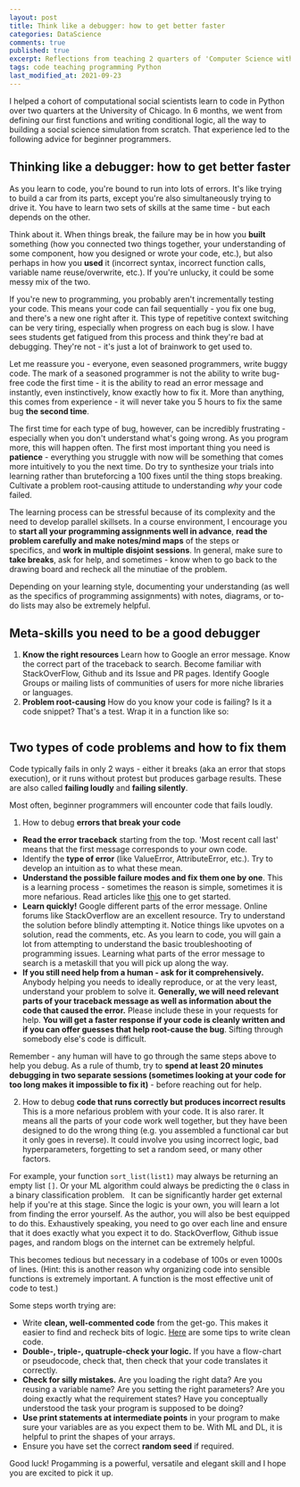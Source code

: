 ```yaml
---
layout: post
title: Think like a debugger: how to get better faster
categories: DataScience
comments: true
published: true
excerpt: Reflections from teaching 2 quarters of 'Computer Science with Social Science Applications' at the University of Chicago
tags: code teaching programming Python
last_modified_at: 2021-09-23
---
```


I helped a cohort of computational social scientists learn to code in Python over two quarters at the University of Chicago. In 6 months, we went from defining our first functions and writing conditional logic, all the way to building a social science simulation from scratch. That experience led to the following advice for beginner programmers.

## Thinking like a debugger: how to get better faster

As you learn to code, you're bound to run into lots of errors. It's like trying to build a car from its parts, except you're also simultaneously trying to drive it. You have to learn two sets of skills at the same time - but each depends on the other.

Think about it. When things break, the failure may be in how you **built** something (how you connected two things together, your understanding of some component, how you designed or wrote your code, etc.), but also perhaps in how you **used** it (incorrect syntax, incorrect function calls, variable name reuse/overwrite, etc.). If you're unlucky, it could be some messy mix of the two.

If you're new to programming, you probably aren't incrementally testing your code. This means your code can fail sequentially - you fix one bug, and there's a new one right after it. This type of repetitive context switching can be very tiring, especially when progress on each bug is slow. I have sees students get fatigued from this process and think they're bad at debugging. They're not - it's just a lot of brainwork to get used to.

Let me reassure you - everyone, even seasoned programmers, write buggy code. The mark of a seasoned programmer is not the ability to write bug-free code the first time - it is the ability to read an error message and instantly, even instinctively, know exactly how to fix it. More than anything, this comes from experience - it will never take you 5 hours to fix the same bug **the second time**.

The first time for each type of bug, however, can be incredibly frustrating - especially when you don't understand what's going wrong. As you program more, this will happen often. The first most important thing you need is **patience** - everything you struggle with now will be something that comes more intuitively to you the next time. Do try to synthesize your trials into learning rather than bruteforcing a 100 fixes until the thing stops breaking. Cultivate a problem root-causing attitude to understanding *why* your code failed.

The learning process can be stressful because of its complexity and the need to develop parallel skillsets. In a course environment, I encourage you to **start all your programming assignments well in advance**, **read the problem carefully and make notes/mind maps** of the steps or specifics, and **work in multiple disjoint sessions**. In general, make sure to **take breaks**, ask for help, and sometimes - know when to go back to the drawing board and recheck all the minutiae of the problem.

Depending on your learning style, documenting your understanding (as well as the specifics of programming assignments) with notes, diagrams, or to-do lists may also be extremely helpful.

## Meta-skills you need to be a good debugger

1. **Know the right resources**
  Learn how to Google an error message. Know the correct part of the traceback to search. Become familiar with StackOverFlow, Github and its Issue and PR pages. Identify Google Groups or mailing lists of communities of users for more niche libraries or languages.
2. **Problem root-causing**
  How do you know your code is failing? Is it a code snippet? That's a test. Wrap it in a function like so:

  ```

  ```

## Two types of code problems and how to fix them

Code typically fails in only 2 ways - either it breaks (aka an error that stops execution), or it runs without protest but produces garbage results. These are also called **failing loudly** and **failing silently**.

Most often, beginner programmers will encounter code that fails loudly.

1. How to debug **errors that break your code**

- **Read the error traceback** starting from the top. 'Most recent call last' means that the first message corresponds to your own code.
- Identify the **type of error** (like ValueError, AttributeError, etc.). Try to develop an intuition as to what these mean.
- **Understand the possible failure modes and fix them one by one**. This is a learning process - sometimes the reason is simple, sometimes it is more nefarious. Read articles like [this](https://realpython.com/python-traceback/) one to get started.
- **Learn quickly!** Google different parts of the error message. Online forums like StackOverflow are an excellent resource. Try to understand the solution before blindly attempting it. Notice things like upvotes on a solution, read the comments, etc. As you learn to code, you will gain a lot from attempting to understand the basic troubleshooting of programming issues. Learning what parts of the error message to search is a metaskill that you will pick up along the way.
- **If you still need help from a human - ask for it comprehensively.** Anybody helping you needs to ideally reproduce, or at the very least, understand your problem to solve it. **Generally, we will need relevant parts of your traceback message as well as information about the code that caused the error.** Please include these in your requests for help. **You will get a faster response if your code is cleanly written and if you can offer guesses that help root-cause the bug**. Sifting through somebody else's code is difficult.

Remember - any human will have to go through the same steps above to help you debug. As a rule of thumb, try to **spend at least 20 minutes debugging in two separate sessions (sometimes looking at your code for too long makes it impossible to fix it)** - before reaching out for help.


2. How to debug **code that runs correctly but produces incorrect results**
This is a more nefarious problem with your code. It is also rarer. It means all the parts of your code work well together, but they have been designed to do the wrong thing (e.g. you assembled a functional car but it only goes in reverse). It could involve you using incorrect logic, bad hyperparameters, forgetting to set a random seed, or many other factors.

For example, your function `sort_list(list1)` may always be returning an empty list `[]`. Or your ML algorithm could always be predicting the `0` class in a binary classification problem.
 
It can be significantly harder get external help if you're at this stage. Since the logic is your own, you will learn a lot from finding the error yourself. As the author, you will also be best equipped to do this. Exhaustively speaking, you need to go over each line and ensure that it does exactly what you expect it to do. StackOverflow, Github issue pages, and random blogs on the internet can be extremely helpful.

This becomes tedious but necessary in a codebase of 100s or even 1000s of lines. (Hint: this is another reason why organizing code into sensible functions is extremely important. A function is the most effective unit of code to test.)

Some steps worth trying are:
- Write **clean, well-commented code** from the get-go. This makes it easier to find and recheck bits of logic. [Here](https://blog.alexdevero.com/6-simple-tips-writing-clean-code/) are some tips to write clean code.
- **Double-, triple-, quatruple-check your logic.** If you have a flow-chart or pseudocode, check that, then check that your code translates it correctly.
- **Check for silly mistakes.** Are you loading the right data? Are you reusing a variable name? Are you setting the right parameters? Are you doing exactly what the requirement states? Have you conceptually understood the task your program is supposed to be doing? 
- **Use print statements at intermediate points** in your program to make sure your variables are as you expect them to be. With ML and DL, it is helpful to print the shapes of your arrays.
- Ensure you have set the correct **random seed** if required.

Good luck! Progamming is a powerful, versatile and elegant skill and I hope you are excited to pick it up.
